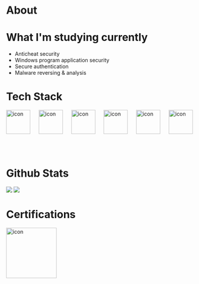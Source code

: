 # About

# What I'm studying currently
- Anticheat security
- Windows program application security
- Secure authentication
- Malware reversing & analysis

# Tech Stack
<div style="display: flex;justify-content: space-between;">
  <img src="https://techstack-generator.vercel.app/cpp-icon.svg" alt="icon" width="65" style="width: 65px; height: 65px; margin-right: 0px; margin-bottom: 50px;" />
  <img src="https://techstack-generator.vercel.app/csharp-icon.svg" alt="icon" width="65" style="width: 65px; height: 65px; margin-right: 0px; margin-bottom: 50px;"/>
  <img src="https://techstack-generator.vercel.app/python-icon.svg" alt="icon" width="65" style="width: 65px; height: 65px; margin-right: 0px; margin-bottom: 50px;"/>
  <img src="https://techstack-generator.vercel.app/github-icon.svg" alt="icon" width="65" style="width: 65px; height: 65px; margin-right: 0px; margin-bottom: 50px;"/>
  <img src="https://techstack-generator.vercel.app/java-icon.svg" alt="icon" width="65" style="width: 65px; height: 65px; margin-right: 0px; margin-bottom: 50px;" />
  <img src="https://techstack-generator.vercel.app/mysql-icon.svg" alt="icon" width="65" style="width: 65px; height: 65px; margin-right: 0px; margin-bottom: 0px;"/>
</div>

# Github Stats

![](https://github-readme-stats.vercel.app/api?username=VeryCuteLookingCat&show_icons=true&theme=tokyonight)
![](https://github-readme-stats.vercel.app/api/top-langs/?username=VeryCuteLookingCat&layout=compact&theme=tokyonight)

# Certifications

<div style="display: flex;justify-content: space-between;">
  <img src="https://images.credly.com/size/340x340/images/99becefb-f627-413c-8ad3-b52534e50037/image.png" alt="icon" width="136" style="width: 136px; height: 136px; margin-right: 0px; margin-bottom: 50px;" />
</div>

